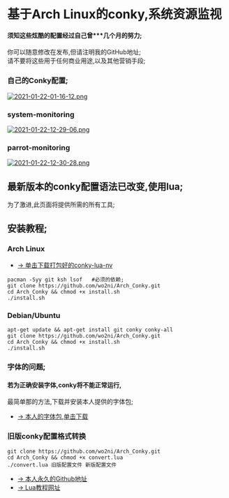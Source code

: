# 基于Arch Linux的conky,系统资源监视

#### 须知这些炫酷的配置经过自己曾***几个月的努力;  
你可以随意修改在发布,但请注明我的GitHub地址;  
请不要将这些用于任何商业用途,以及其他营销手段;

### 自己的Conky配置;
[![2021-01-22-01-16-12.png](https://i.postimg.cc/qMWnYDQ9/2021-01-22-01-16-12.png)](https://postimg.cc/HV4V82q2)

### system-monitoring
[![2021-01-22-12-29-06.png](https://i.postimg.cc/wBLk0Ypf/2021-01-22-12-29-06.png)](https://postimg.cc/Ty2m3Shg)

### parrot-monitoring
[![2021-01-22-12-30-28.png](https://i.postimg.cc/QtS1yXnb/2021-01-22-12-30-28.png)](https://postimg.cc/k662VdC6)

## 最新版本的conky配置语法已改变,使用lua;  
为了激进,此页面将提供所需的所有工具;

## 安装教程;
### Arch Linux  
- [→ 单击下载打包好的conky-lua-nv](https://github.com/wo2ni/Arch_Conky/releases/download/V0.1/conky-lua-nv-1.11.6-2-x86_64.pkg.tar.zst)
```
pacman -Syy git ksh lsof   #必须的依赖;
git clone https://github.com/wo2ni/Arch_Conky.git
cd Arch_Conky && chmod +x install.sh 
./install.sh
```

### Debian/Ubuntu
```
apt-get update && apt-get install git conky conky-all
git clone https://github.com/wo2ni/Arch_Conky.git
cd Arch_Conky && chmod +x install.sh 
./install.sh
```

### 字体的问题;
#### 若为正确安装字体,conky将不能正常运行,  
最简单那的方法,下载并安装本人提供的字体包;
- [→ 本人的字体包,单击下载](https://github.com/wo2ni/Arch_Conky/releases/download/V0.1/fonts.tar.bz2)

### 旧版conky配置格式转换
```
git clone https://github.com/wo2ni/Arch_Conky.git
cd Arch_Conky && chmod +x convert.lua 
./convert.lua 旧版配置文件 新版配置文件
```

- [→ 本人永久的Github地址](https://github.com/wo2ni)
- [→ Lua教程网址](http://www.runoob.com/lua/)
